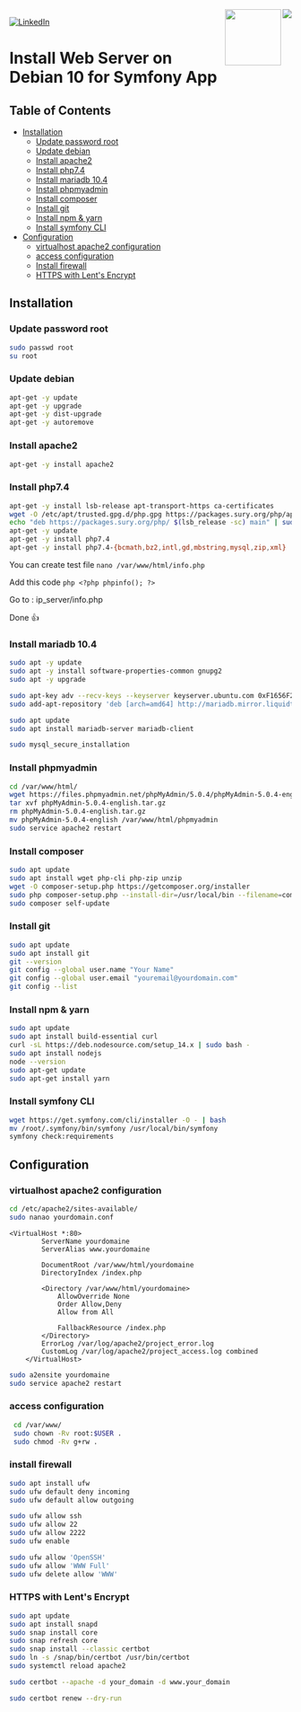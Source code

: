 [linkedin-shield]: https://img.shields.io/badge/-LinkedIn-black.svg?style=flat-square&logo=linkedin&colorB=555
[linkedin-url]: https://www.linkedin.com/in/mohamed-abdeljalil-70280362/

<img src="https://www.debian.org/logos/openlogo-100.jpg" align="right">
<img src="https://symfony.com/logos/symfony_black_03.png" align="right" width="100px">

[![LinkedIn][linkedin-shield]][linkedin-url]
# Install Web Server on Debian 10 for Symfony App
<!-- TABLE OF CONTENTS -->
 ## Table of Contents
* [Installation](#installation)
  * [Update password root](#update-password-root)
  * [Update debian](#update-debian)
  * [Install apache2](#install-apache2)
  * [Install php7.4](#install-php74)
  * [Install mariadb 10.4](#install-mariadb-104)
  * [Install phpmyadmin](#install-phpmyadmin)
  * [Install composer](#install-composer)
  * [Install git](#install-git)
  * [Install npm & yarn](#install-npm--yarn)
  * [Install symfony CLI](#install-symfony-cli)
* [Configuration](#configuration)
  * [virtualhost apache2 configuration](#virtualhost-apache2-configuration)
  * [access configuration](#access-configuration)
  * [Install firewall](#install-firewall)
  * [HTTPS with Lent's Encrypt](#https-with-lents-encrypt)

## Installation
### Update password root
```sh
sudo passwd root
su root
```
### Update debian
```sh
apt-get -y update 
apt-get -y upgrade
apt-get -y dist-upgrade
apt-get -y autoremove
```
### Install apache2
```sh
apt-get -y install apache2
```
### Install php7.4
```sh
apt-get -y install lsb-release apt-transport-https ca-certificates
wget -O /etc/apt/trusted.gpg.d/php.gpg https://packages.sury.org/php/apt.gpg
echo "deb https://packages.sury.org/php/ $(lsb_release -sc) main" | sudo tee /etc/apt/sources.list.d/php.list
apt-get -y update
apt-get -y install php7.4
apt-get -y install php7.4-{bcmath,bz2,intl,gd,mbstring,mysql,zip,xml}
```
You can create test file ``` nano /var/www/html/info.php ```

Add this code ```php <?php phpinfo(); ?> ```

Go to : ip_server/info.php 

Done :+1: 

### Install mariadb 10.4
```sh
sudo apt -y update
sudo apt -y install software-properties-common gnupg2
sudo apt -y upgrade

sudo apt-key adv --recv-keys --keyserver keyserver.ubuntu.com 0xF1656F24C74CD1D8
sudo add-apt-repository 'deb [arch=amd64] http://mariadb.mirror.liquidtelecom.com/repo/10.4/debian buster main'

sudo apt update
sudo apt install mariadb-server mariadb-client

sudo mysql_secure_installation
```
### Install phpmyadmin
```sh
cd /var/www/html/
wget https://files.phpmyadmin.net/phpMyAdmin/5.0.4/phpMyAdmin-5.0.4-english.tar.gz
tar xvf phpMyAdmin-5.0.4-english.tar.gz 
rm phpMyAdmin-5.0.4-english.tar.gz
mv phpMyAdmin-5.0.4-english /var/www/html/phpmyadmin
sudo service apache2 restart
```
### Install composer
```sh
sudo apt update
sudo apt install wget php-cli php-zip unzip
wget -O composer-setup.php https://getcomposer.org/installer
sudo php composer-setup.php --install-dir=/usr/local/bin --filename=composer
sudo composer self-update
```
### Install git
```sh
sudo apt update
sudo apt install git
git --version
git config --global user.name "Your Name"
git config --global user.email "youremail@yourdomain.com"
git config --list
```
### Install npm & yarn
```sh
sudo apt update
sudo apt install build-essential curl
curl -sL https://deb.nodesource.com/setup_14.x | sudo bash -
sudo apt install nodejs
node --version
sudo apt-get update 
sudo apt-get install yarn
```
### Install symfony CLI
```sh
wget https://get.symfony.com/cli/installer -O - | bash
mv /root/.symfony/bin/symfony /usr/local/bin/symfony
symfony check:requirements
```
## Configuration
### virtualhost apache2 configuration
```sh
cd /etc/apache2/sites-available/
sudo nanao yourdomain.conf
```
```apacheconf
<VirtualHost *:80>
        ServerName yourdomaine
        ServerAlias www.yourdomaine
    
        DocumentRoot /var/www/html/yourdomaine
        DirectoryIndex /index.php
    
        <Directory /var/www/html/yourdomaine>
            AllowOverride None
            Order Allow,Deny
            Allow from All
    
            FallbackResource /index.php
        </Directory>
        ErrorLog /var/log/apache2/project_error.log
        CustomLog /var/log/apache2/project_access.log combined
    </VirtualHost>
```
```sh
sudo a2ensite yourdomaine
sudo service apache2 restart
```
### access configuration 
```sh
 cd /var/www/
 sudo chown -Rv root:$USER .
 sudo chmod -Rv g+rw .
```
### install firewall
```sh
sudo apt install ufw
sudo ufw default deny incoming
sudo ufw default allow outgoing

sudo ufw allow ssh
sudo ufw allow 22
sudo ufw allow 2222
sudo ufw enable

sudo ufw allow 'OpenSSH'
sudo ufw allow 'WWW Full'
sudo ufw delete allow 'WWW'
```
### HTTPS with Lent's Encrypt
```sh
sudo apt update
sudo apt install snapd
sudo snap install core
sudo snap refresh core
sudo snap install --classic certbot
sudo ln -s /snap/bin/certbot /usr/bin/certbot
sudo systemctl reload apache2

sudo certbot --apache -d your_domain -d www.your_domain

sudo certbot renew --dry-run

```





